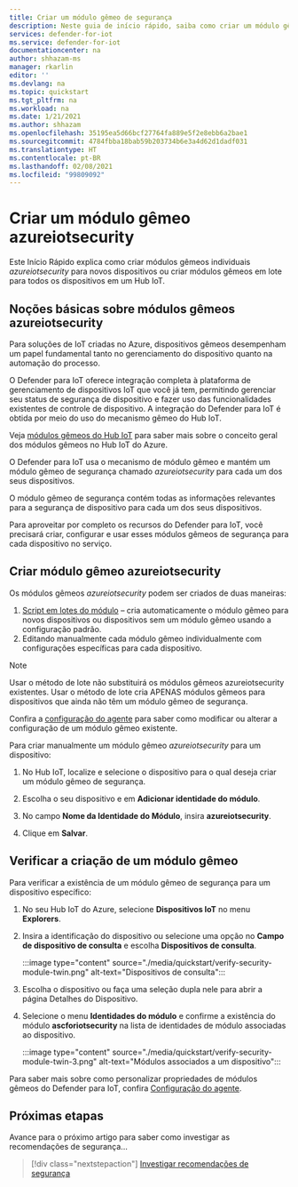 ```yaml
---
title: Criar um módulo gêmeo de segurança
description: Neste guia de início rápido, saiba como criar um módulo gêmeo do Defender para IoT para uso com o Azure Defender para IoT.
services: defender-for-iot
ms.service: defender-for-iot
documentationcenter: na
author: shhazam-ms
manager: rkarlin
editor: ''
ms.devlang: na
ms.topic: quickstart
ms.tgt_pltfrm: na
ms.workload: na
ms.date: 1/21/2021
ms.author: shhazam
ms.openlocfilehash: 35195ea5d66bcf27764fa889e5f2e8ebb6a2bae1
ms.sourcegitcommit: 4784fbba18bab59b203734b6e3a4d62d1dadf031
ms.translationtype: HT
ms.contentlocale: pt-BR
ms.lasthandoff: 02/08/2021
ms.locfileid: "99809092"
---
```

# <a name="create-an-azureiotsecurity-module-twin"></a>Criar um módulo gêmeo azureiotsecurity

Este Início Rápido explica como criar módulos gêmeos individuais _azureiotsecurity_ para novos dispositivos ou criar módulos gêmeos em lote para todos os dispositivos em um Hub IoT.

## <a name="understanding-azureiotsecurity-module-twins"></a>Noções básicas sobre módulos gêmeos azureiotsecurity

Para soluções de IoT criadas no Azure, dispositivos gêmeos desempenham um papel fundamental tanto no gerenciamento do dispositivo quanto na automação do processo.

O Defender para IoT oferece integração completa à plataforma de gerenciamento de dispositivos IoT que você já tem, permitindo gerenciar seu status de segurança de dispositivo e fazer uso das funcionalidades existentes de controle de dispositivo.
A integração do Defender para IoT é obtida por meio do uso do mecanismo gêmeo do Hub IoT.

Veja [módulos gêmeos do Hub IoT](../iot-hub/iot-hub-devguide-module-twins.md) para saber mais sobre o conceito geral dos módulos gêmeos no Hub IoT do Azure.

O Defender para IoT usa o mecanismo de módulo gêmeo e mantém um módulo gêmeo de segurança chamado _azureiotsecurity_ para cada um dos seus dispositivos.

O módulo gêmeo de segurança contém todas as informações relevantes para a segurança de dispositivo para cada um dos seus dispositivos.

Para aproveitar por completo os recursos do Defender para IoT, você precisará criar, configurar e usar esses módulos gêmeos de segurança para cada dispositivo no serviço.

## <a name="create-azureiotsecurity-module-twin"></a>Criar módulo gêmeo azureiotsecurity

Os módulos gêmeos _azureiotsecurity_ podem ser criados de duas maneiras:

1. [Script em lotes do módulo](https://aka.ms/iot-security-github-create-module) – cria automaticamente o módulo gêmeo para novos dispositivos ou dispositivos sem um módulo gêmeo usando a configuração padrão.
1. Editando manualmente cada módulo gêmeo individualmente com configurações específicas para cada dispositivo.

>[!NOTE]
> Usar o método de lote não substituirá os módulos gêmeos azureiotsecurity existentes. Usar o método de lote cria APENAS módulos gêmeos para dispositivos que ainda não têm um módulo gêmeo de segurança.

Confira a [configuração do agente](how-to-agent-configuration.md) para saber como modificar ou alterar a configuração de um módulo gêmeo existente.

Para criar manualmente um módulo gêmeo _azureiotsecurity_ para um dispositivo:

1. No Hub IoT, localize e selecione o dispositivo para o qual deseja criar um módulo gêmeo de segurança.

1. Escolha o seu dispositivo e em **Adicionar identidade do módulo**.

1. No campo **Nome da Identidade do Módulo**, insira **azureiotsecurity**.

1. Clique em **Salvar**.

## <a name="verify-creation-of-a-module-twin"></a>Verificar a criação de um módulo gêmeo

Para verificar a existência de um módulo gêmeo de segurança para um dispositivo específico:

1. No seu Hub IoT do Azure, selecione **Dispositivos IoT** no menu **Explorers**.

1. Insira a identificação do dispositivo ou selecione uma opção no **Campo de dispositivo de consulta** e escolha **Dispositivos de consulta**.

    :::image type="content" source="./media/quickstart/verify-security-module-twin.png" alt-text="Dispositivos de consulta":::

1. Escolha o dispositivo ou faça uma seleção dupla nele para abrir a página Detalhes do Dispositivo.

1. Selecione o menu **Identidades do módulo** e confirme a existência do módulo **ascforiotsecurity** na lista de identidades de módulo associadas ao dispositivo.

    :::image type="content" source="./media/quickstart/verify-security-module-twin-3.png" alt-text="Módulos associados a um dispositivo":::

Para saber mais sobre como personalizar propriedades de módulos gêmeos do Defender para IoT, confira [Configuração do agente](how-to-agent-configuration.md).

## <a name="next-steps"></a>Próximas etapas

Avance para o próximo artigo para saber como investigar as recomendações de segurança...

> [!div class="nextstepaction"]
> [Investigar recomendações de segurança](quickstart-investigate-security-recommendations.md)